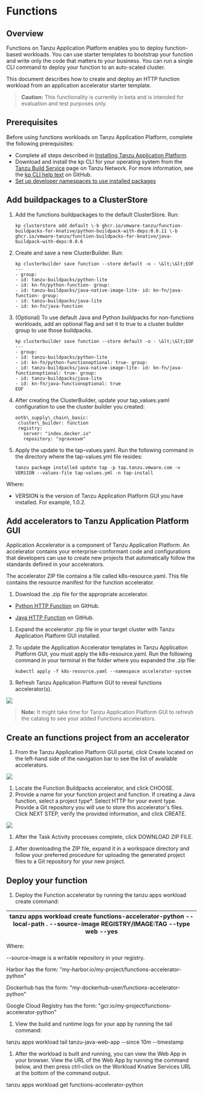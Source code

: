 # Functions

## Overview

Functions on Tanzu Application Platform enables you to deploy function-based workloads. You can use starter templates to bootstrap your function and write only the code that matters to your business. You can run a single CLI command to deploy your function to an auto-scaled cluster.

This document describes how to create and deploy an HTTP function workload from an application accelerator starter template.

>**Caution:** This functionality is currently in beta and is intended for evaluation and test purposes only.

## Prerequisites

Before using functions workloads on Tanzu Application Platform, complete the following prerequisites:

- Complete all steps described in [Installing Tanzu Application Platform](../install-intro.md).
- Download and install the kp CLI for your operating system from the [Tanzu Build Service](https://network.tanzu.vmware.com/products/build-service/) page on Tanzu Network. For more information, see the [kp CLI help text](https://github.com/vmware-tanzu/kpack-cli/blob/v0.4.0/docs/kp.md) on GitHub.
- [Set up developer namespaces to use installed packages](https://docs.vmware.com/en/Tanzu-Application-Platform/1.0/tap/GUID-install-components.html#setup)

## Add buildpackages to a ClusterStore

1. Add the functions buildpackages to the default ClusterStore. Run:

    ```
    kp clusterstore add default \-b ghcr.io/vmware-tanzu/function-buildpacks-for-knative/python-buildpack-with-deps:0.0.11 \-b ghcr.io/vmware-tanzu/function-buildpacks-for-knative/java-buildpack-with-deps:0.0.6
    ```

1. Create and save a new ClusterBuilder. Run:

    ```
    kp clusterbuilder save function --store default -o - \&lt;\&lt;EOF
    ---
    - group:
    - id: tanzu-buildpacks/python-lite
    - id: kn-fn/python-function- group:
    - id: tanzu-buildpacks/java-native-image-lite- id: kn-fn/java-function- group:
    - id: tanzu-buildpacks/java-lite
    - id: kn-fn/java-function
    ```

1. (Optional) To use default Java and Python buildpacks for non-functions workloads, add an optional flag and set it to true to a cluster builder group to use those buildpacks.

    ```
    kp clusterbuilder save function --store default -o - \&lt;\&lt;EOF
    ---
    - group:
    - id: tanzu-buildpacks/python-lite
    - id: kn-fn/python-functionoptional: true- group:
    - id: tanzu-buildpacks/java-native-image-lite- id: kn-fn/java-functionoptional: true- group:
    - id: tanzu-buildpacks/java-lite
    - id: kn-fn/java-functionoptional: true
    EOF
    ```

1. After creating the ClusterBuilder, update your tap\_values.yaml configuration to use the cluster builder you created:

    ```
    ootb\_supply\_chain\_basic:
     cluster\_builder: function 
     registry:
       server: "index.docker.io"
       repository: "sgravesvm"
    ```

1. Apply the update to the tap-values.yaml. Run the following command in the directory where the tap-values.yml file resides:

    ```
    tanzu package installed update tap -p tap.tanzu.vmware.com -v VERSION --values-file tap-values.yml -n tap-install
    ```

Where:

- VERSION is the version of Tanzu Application Platform GUI you have installed. For example, 1.0.2.

## Add accelerators to Tanzu Application Platform GUI

Application Accelerator is a component of Tanzu Application Platform. An accelerator contains your enterprise-conformant code and configurations that developers can use to create new projects that automatically follow the standards defined in your accelerators.

The accelerator ZIP file contains a file called k8s-resource.yaml. This file contains the resource manifest for the function accelerator.

1. Download the .zip file for the appropriate accelerator.

- [Python HTTP Function](https://github.com/sample-accelerators/python-functions-accelerator) on GitHub.

- [Java HTTP Function](https://github.com/sample-accelerators/java-functions-accelerator) on GitHub.

1. Expand the accelerator .zip file in your target cluster with Tanzu Application Platform GUI installed.
1. To update the Application Accelerator templates in Tanzu Application Platform GUI, you must apply the k8s-resource.yaml. Run the following command in your terminal in the folder where you expanded the .zip file:

    ```
    kubectl apply -f k8s-resource.yaml --namespace accelerator-system
    ```

1. Refresh Tanzu Application Platform GUI to reveal functions accelerator(s).

![](RackMultipart20220330-4-xzdpnl_html_731302f2284f3b98.png)

>**Note:** It might take time for Tanzu Application Platform GUI to refresh the catalog to see your added Functions accelerators.

## Create an functions project from an accelerator

1. From the Tanzu Application Platform GUI portal, click Create located on the left-hand side of the navigation bar to see the list of available accelerators.

![](RackMultipart20220330-4-xzdpnl_html_dce4d618d9973cdc.png)

1. Locate the Function Buildpacks accelerator, and click CHOOSE.
2. Provide a name for your function project and function. If creating a Java function, select a project type\*. Select HTTP for your event type. Provide a Git repository you will use to store this accelerator&#39;s files. Click NEXT STEP, verify the provided information, and click CREATE.

![](RackMultipart20220330-4-xzdpnl_html_adc6c8245f2c0da3.png)

1. After the Task Activity processes complete, click DOWNLOAD ZIP FILE.

1. After downloading the ZIP file, expand it in a workspace directory and follow your preferred procedure for uploading the generated project files to a Git repository for your new project.

## Deploy your function

1. Deploy the Function accelerator by running the tanzu apps workload create command:

| tanzu apps workload create functions-accelerator-python \--local-path . \--source-image REGISTRY/IMAGE:TAG \--type web \--yes |
| --- |

Where:

--source-image is a writable repository in your registry.

Harbor has the form: &quot;my-harbor.io/my-project/functions-accelerator-python&quot;

Dockerhub has the form: &quot;my-dockerhub-user/functions-accelerator-python&quot;

Google Cloud Registry has the form: &quot;gcr.io/my-project/functions-accelerator-python&quot;

1. View the build and runtime logs for your app by running the tail command:

tanzu apps workload tail tanzu-java-web-app --since 10m --timestamp

1. After the workload is built and running, you can view the Web App in your browser. View the URL of the Web App by running the command below, and then press ctrl-click on the Workload Knative Services URL at the bottom of the command output.

tanzu apps workload get functions-accelerator-python